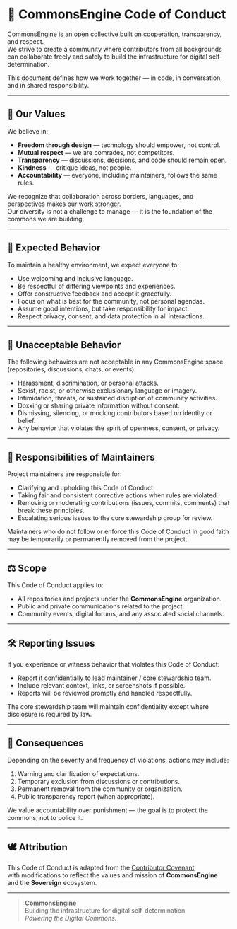 # 🌱 CommonsEngine Code of Conduct

CommonsEngine is an open collective built on cooperation, transparency, and respect.  
We strive to create a community where contributors from all backgrounds can collaborate freely and safely to build the infrastructure for digital self-determination.

This document defines how we work together — in code, in conversation, and in shared responsibility.

---

## 💚 Our Values

We believe in:

- **Freedom through design** — technology should empower, not control.  
- **Mutual respect** — we are comrades, not competitors.  
- **Transparency** — discussions, decisions, and code should remain open.  
- **Kindness** — critique ideas, not people.  
- **Accountability** — everyone, including maintainers, follows the same rules.  

We recognize that collaboration across borders, languages, and perspectives makes our work stronger.  
Our diversity is not a challenge to manage — it is the foundation of the commons we are building.

---

## 🤝 Expected Behavior

To maintain a healthy environment, we expect everyone to:

- Use welcoming and inclusive language.  
- Be respectful of differing viewpoints and experiences.  
- Offer constructive feedback and accept it gracefully.  
- Focus on what is best for the community, not personal agendas.  
- Assume good intentions, but take responsibility for impact.  
- Respect privacy, consent, and data protection in all interactions.  

---

## 🚫 Unacceptable Behavior

The following behaviors are not acceptable in any CommonsEngine space (repositories, discussions, chats, or events):

- Harassment, discrimination, or personal attacks.  
- Sexist, racist, or otherwise exclusionary language or imagery.  
- Intimidation, threats, or sustained disruption of community activities.  
- Doxxing or sharing private information without consent.  
- Dismissing, silencing, or mocking contributors based on identity or belief.  
- Any behavior that violates the spirit of openness, consent, or privacy.

---

## 🧭 Responsibilities of Maintainers

Project maintainers are responsible for:

- Clarifying and upholding this Code of Conduct.  
- Taking fair and consistent corrective actions when rules are violated.  
- Removing or moderating contributions (issues, commits, comments) that break these principles.  
- Escalating serious issues to the core stewardship group for review.  

Maintainers who do not follow or enforce this Code of Conduct in good faith may be temporarily or permanently removed from the project.

---

## ⚖️ Scope

This Code of Conduct applies to:

- All repositories and projects under the **CommonsEngine** organization.  
- Public and private communications related to the project.  
- Community events, digital forums, and any associated social channels.

---

## 🛠️ Reporting Issues

If you experience or witness behavior that violates this Code of Conduct:

<!-- - Report it confidentially via **conduct@commonsengine.org** *(placeholder address)*. --> 
- Report it confidentially to lead maintainer / core stewardship team.  
- Include relevant context, links, or screenshots if possible.  
- Reports will be reviewed promptly and handled respectfully.  

The core stewardship team will maintain confidentiality except where disclosure is required by law.

---

## 🌿 Consequences

Depending on the severity and frequency of violations, actions may include:

1. Warning and clarification of expectations.  
2. Temporary exclusion from discussions or contributions.  
3. Permanent removal from the community or organization.  
4. Public transparency report (when appropriate).

We value accountability over punishment — the goal is to protect the commons, not to police it.

---

## 🕊️ Attribution

This Code of Conduct is adapted from the [Contributor Covenant](https://www.contributor-covenant.org/),  
with modifications to reflect the values and mission of **CommonsEngine** and the **Sovereign** ecosystem.

---

> **CommonsEngine**  
> Building the infrastructure for digital self-determination.  
> *Powering the Digital Commons.*
